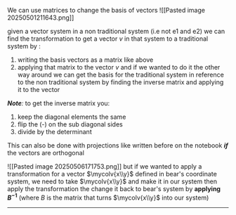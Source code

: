 We can use matrices to change the basis of vectors 
![[Pasted image 20250501211643.png]]

given a vector system in a non traditional system (i.e not e1 and e2)
we can find the transformation to get a vector $v$ in that system to a traditional system by :

1. writing the basis vectors as a matrix like above
2. applying that matrix to the vector $v$
and if we wanted to do it the other way around we can get the basis for the traditional system in reference to the non traditional system by finding the inverse matrix and applying it to the vector

***Note**:* to get the inverse matrix you:
1. keep the diagonal elements the same
2. flip the (-) on the sub diagonal sides
3. divide by the determinant

This can also be done with projections like written before on the notebook ***if*** the vectors are orthogonal

![[Pasted image 20250506171753.png]]
but if we wanted to apply a transformation for a vector $\mycolv{x\\y}$ defined in bear's coordinate system, we need to take $\mycolv{x\\y}$ and make it in our system then apply the transformation the change it back to bear's system by **applying $B^{-1}$** (where $B$ is the matrix that turns $\mycolv{x\\y}$ into our system)
___